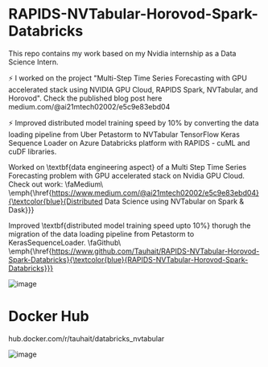 # RAPIDS-NVTabular-Horovod-Spark-Databricks
This repo contains my work based on my Nvidia internship as a Data Science Intern. 

⚡️ I worked on the project "Multi-Step Time Series Forecasting with GPU accelerated stack using NVIDIA GPU Cloud, RAPIDS Spark, NVTabular, and Horovod". Check the published blog post here medium.com/@ai21mtech02002/e5c9e83ebd04

⚡️ Improved distributed model training speed by 10% by converting the data loading pipeline from Uber Petastorm to
NVTabular TensorFlow Keras Sequence Loader on Azure Databricks platform with RAPIDS - cuML and cuDF libraries.

Worked on \textbf{data engineering aspect} of a Multi Step Time Series Forecasting problem with GPU accelerated stack on Nvidia GPU Cloud. Check out work: \faMedium\ \emph{\href{https://www.medium.com/@ai21mtech02002/e5c9e83ebd04}{\textcolor{blue}{Distributed Data Science using NVTabular on Spark \& Dask}}}

Improved \textbf{distributed model training speed upto 10\%} thorugh the migration of the data loading pipeline from Petastorm to KerasSequenceLoader. \faGithub\ \emph{\href{https://www.github.com/Tauhait/RAPIDS-NVTabular-Horovod-Spark-Databricks}{\textcolor{blue}{RAPIDS-NVTabular-Horovod-Spark-Databricks}}}

![image](https://github.com/Tauhait/RAPIDS-NVTabular-Horovod-Spark-Databricks/assets/16149905/1e57f09f-de32-4b60-b10c-164085f0a68e)


# Docker Hub
hub.docker.com/r/tauhait/databricks_nvtabular 

![image](https://github.com/Tauhait/RAPIDS-NVTabular-Horovod-Spark-Databricks/assets/16149905/de80776c-27ff-46b1-a23b-1d8751f116e0)

